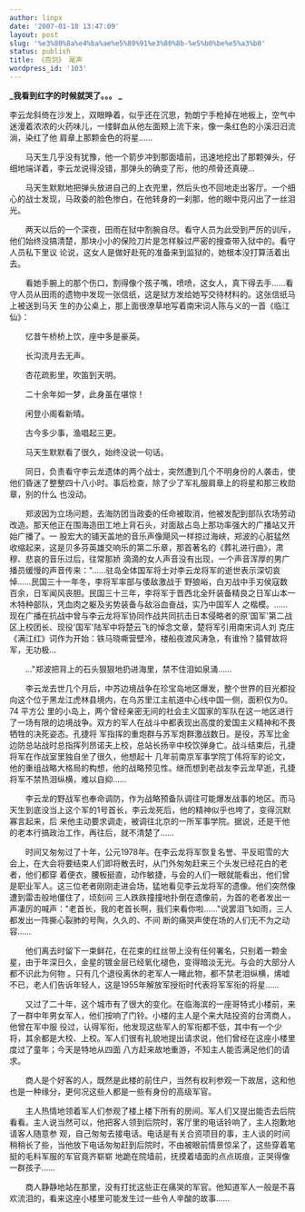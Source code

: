 ```yaml
---
author: linpx
date: '2007-01-18 13:47:09'
layout: post
slug: '%e3%80%8a%e4%ba%ae%e5%89%91%e3%80%8b-%e5%b0%be%e5%a3%b0'
status: publish
title: 《亮剑》 尾声
wordpress_id: '103'
---
```


**_我看到红字的时候就哭了。。。 _**



李云龙斜倚在沙发上，双眼睁着，似乎还在沉思，勃朗宁手枪掉在地板上，空气中迷漫着浓浓的火药味儿，一缕鲜血从他左面颊上流下来，像一条红色的小溪汨汨流淌，染红了他
肩章上那颗金色的将星……


　　马天生几乎没有犹豫，他一个箭步冲到那面墙前，迅速地挖出了那颗弹头，仔细地端详着，李云龙说得没错，那弹头的确变了形，他的颅骨还真硬…


　　马天生默默地把弹头放进自己的上衣兜里，然后头也不回地走出客厅。一个细心的战士发现，马政委的脸色惨白，在他转身的一刹那，他的眼中竞闪出了一丝泪光。


　　两天以后的一个深夜，田雨在狱中割腕自尽。看守人员为此受到严厉的训斥，他们始终没搞清楚，那块小小的保险刀片是怎样躲过严密的搜查带入狱中的。看守人员私下里议
论说，这女人是做好赴死的准备来到监狱的，她根本没打算活着出去。


　　看她手腕上的那个伤口，割得像个孩子嘴，喷喷，这女人，真下得去手……看守人员从田雨的遗物中发现一张信纸，这是狱方发给她写交待材料的。这张信纸马上被送到马天
生的办公桌上，那上面很潦草地写着南宋词人陈与义的一首《临江仙》：


　　忆昔午桥桥上饮，座中多是豪英。


　　长沟流月去无声。


　　杏花疏影里，吹笛到天明。


　　二十余年如一梦，此身虽在堪惊！


　　闲登小阁看新晴。


　　古今多少事，渔唱起三更。


　　马天生默默看了很久，始终没说一句话。


　　同日，负责看守李云龙遗体的两个战士，突然遭到几个不明身份的人袭击，使他们昏迷了整整四十八小时。事后检查，除了少了军礼服肩章上的将星和那三枚勋章，别的什么
也没动。


　　郑波因为立场问题，去海防团当政委的任命被取消，他被发配到部队农场劳动改造。那天他正在围海造田工地上背石头，对面敌占岛上那功率强大的广播站又开始广播了。一
股宏大的铺天盖地的音乐声像飓风一样掠过海峡，郑波的心脏猛然收缩起来，这是贝多芬英雄交响乐的第二乐章，那首著名的《葬礼进行曲》，肃穆、悲哀的音乐过后，往常那娇
滴滴的女人声音没有出现，一个声音浑厚的男广播员缓慢的声音传来："……驻岛全体国军将士对李云龙将军的逝世表示深切哀悼……民国三十一年冬，李将军率部与倭敌激战于
野狼峪，白刃战中手刃侯寇数百余，日军闻风丧胆。民国三十三年，李将军于晋西北全歼装备精良之日军山本一木特种部队，凭血肉之躯及劣势装备与敌浴血奋战，实乃中国军人
之楷模。……现在广播在抗战中曾与李云龙将军协同作战共同抗击日本侵略者的原'国军'第二战区上校团长、现役'国军'陆军中将楚云飞的悼念文章，楚将军引用南宋词人刘
克庄《满江红》词作为开始：铁马晓嘶营壁冷，楼船夜渡风涛急，有谁怜？猿臂故将军，无功极…


　　…"郑波把背上的石头狠狠地扔进海里，禁不住泪如泉涌……


　　李云龙去世几个月后，中苏边境战争在珍宝岛地区爆发，整个世界的目光都投向这个位于黑龙江虎林县境内，在乌苏里江主航道中心线中国一侧，面积仅为0。74 平方公
里的小岛上，两个曾经亲密无间的社会主义国家的军队在这一地区进行了一场有限的边境战争。双方的军人在战斗中都表现出高度的爱国主义精神和不畏牺牲的决死姿态。孔捷将
军指挥的重炮群与苏军炮群激战数日。是役，苏军比金边防总站战时总指挥列昂诺夫上校，总站长扬辛中校饮弹身亡。战斗结束后，孔捷将军在作战室里独自坐了很久，他想起十
几年前南京军事学院丁伟将军的论文，他的重组战略大格局的构想，他的战略预见性。继而想到老战友李云龙早逝，孔捷将军不禁热泪纵横，难以自抑……


　　李云龙的野战军也奉命调防，作为战略预备队调往可能爆发战事的地区。而马天生到底没当上这个军的1号首长，李云龙死后，他的精神似乎也垮了，变得沉默寡言起来，后
来他主动要求调走，被调往北京的一所军事学院。据说，还是干他的老本行搞政治工作，再往后，就不清楚了……





　　时间又匆匆过了十年，公元1978年。在李云龙将军恢复名誉、平反昭雪的大会上，在大会将要结束人们即将散去时，从门外匆匆赶来三个头发已经花白的老者，他们都穿
着便衣，腰板挺直，动作敏捷，与会的人们一眼就能看出，他们曾是职业军人。这三位老者刚刚走进会场，猛地看见李云龙将军的遗像。他们突然像遭到雷击般地僵住了，顷刻间
三人跌跌撞撞地扑倒在遗像前，为首的老者发出一声凄厉的喊声："老首长，我的老首长啊，我们来看你啦……"说罢泪飞如雨，三人都发出一阵撕心裂肺的号陶，久久的、不间
断的痛哭声使在场的人们无不为之动容……


　　他们离去时留下一束鲜花，在花束的红丝带上没有任何署名，只别着一颗金星，由于年深日久，金星的镀金层已经氧化褪色，变得暗淡无光。与会的大部分人都不识此为何物
。只有几个退役离休的老军人一睹此物，都不禁老泪纵横，烯嘘不已，老人们告诉年轻人，这是1955年解放军授衔时代表将军军衔的将星……


　　又过了二十年，这个城市有了很大的变化。在临海滨的一座哥特式小楼前，来了一群中年男女军人，他们按响了门铃。小楼的主人是个来大陆投资的台湾商人，他曾在军中服
役过，认得军衔，他发现这些军人的军衔都不低，其中有一个少将，其余都是大校、上校。军人们很有礼貌地提出请求说，他们曾经在这座小楼里度过了童年；今天是特地从四面
八方赶来故地重游，不知主人能否满足他们的请求。


　　商人是个好客的人，既然是此楼的前住户，当然有权利参观一下故居，这和他也是一种缘分，更何况这些人都是一些有身份的高级军官。


　　主人热情地领着军人们参观了楼上楼下所有的房间。军人们又提出能否去后院看看。主人说当然可以，他把客人领到后院时，客厅里的电话铃响了，主人抱歉地请客人随意参
观，自己匆匆去接电话。电话是有关合资项目的事，主人谈的时间稍稍长了些，当他放下电话匆匆赶到后院时，不由被眼前情景惊呆了，这些穿着笔挺的毛料军服的军官竟齐崭崭
地跪在院墙前，抚摸着墙面的点点斑痕，正哭得像一群孩子……


　　商人静静地站在那里，没有打扰这些正在痛哭的军官。他知道军人一般是不喜欢流泪的，看来这座小楼里可能发生过一些令人辛酸的故事……

